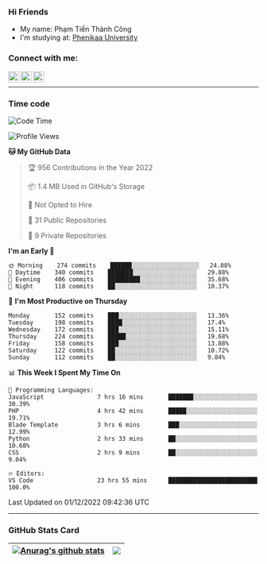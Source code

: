 ### Hi Friends

- My name: Phạm Tiến Thành Công
- I'm studying at: [Phenikaa University]


### Connect with me:
[<img align="left" alt="PhamTienThanhCong | Facebook" width="22px" src="https://upload.wikimedia.org/wikipedia/commons/thumb/1/16/Facebook-icon-1.png/640px-Facebook-icon-1.png" />][facebook]
[<img align="left" alt="PhamTienThanhCong | Zalo" width="22px" src="https://www.anphatpc.com.vn/template/anphat_2020v2/images/icon-zalo.jpg" />][zalo]
[<img align="left" alt="PhamTienThanhCong | LinkedIn" width="22px" src="https://cdn3.iconfinder.com/data/icons/inficons/512/linkedin.png" />][linkedin]

<br />

---

### Time code

<!--START_SECTION:waka-->
![Code Time](http://img.shields.io/badge/Code%20Time-776%20hrs%2026%20mins-blue)

![Profile Views](http://img.shields.io/badge/Profile%20Views-15-blue)

**🐱 My GitHub Data** 

> 🏆 956 Contributions in the Year 2022
 > 
> 📦 1.4 MB Used in GitHub's Storage 
 > 
> 🚫 Not Opted to Hire
 > 
> 📜 31 Public Repositories 
 > 
> 🔑 9 Private Repositories  
 > 
**I'm an Early 🐤** 

```text
🌞 Morning    274 commits    ██████░░░░░░░░░░░░░░░░░░░   24.08% 
🌆 Daytime    340 commits    ███████░░░░░░░░░░░░░░░░░░   29.88% 
🌃 Evening    406 commits    █████████░░░░░░░░░░░░░░░░   35.68% 
🌙 Night      118 commits    ██░░░░░░░░░░░░░░░░░░░░░░░   10.37%

```
📅 **I'm Most Productive on Thursday** 

```text
Monday       152 commits    ███░░░░░░░░░░░░░░░░░░░░░░   13.36% 
Tuesday      198 commits    ████░░░░░░░░░░░░░░░░░░░░░   17.4% 
Wednesday    172 commits    ███░░░░░░░░░░░░░░░░░░░░░░   15.11% 
Thursday     224 commits    █████░░░░░░░░░░░░░░░░░░░░   19.68% 
Friday       158 commits    ███░░░░░░░░░░░░░░░░░░░░░░   13.88% 
Saturday     122 commits    ██░░░░░░░░░░░░░░░░░░░░░░░   10.72% 
Sunday       112 commits    ██░░░░░░░░░░░░░░░░░░░░░░░   9.84%

```


📊 **This Week I Spent My Time On** 

```text
💬 Programming Languages: 
JavaScript               7 hrs 16 mins       ███████░░░░░░░░░░░░░░░░░░   30.39% 
PHP                      4 hrs 42 mins       █████░░░░░░░░░░░░░░░░░░░░   19.71% 
Blade Template           3 hrs 6 mins        ███░░░░░░░░░░░░░░░░░░░░░░   12.99% 
Python                   2 hrs 33 mins       ██░░░░░░░░░░░░░░░░░░░░░░░   10.68% 
CSS                      2 hrs 9 mins        ██░░░░░░░░░░░░░░░░░░░░░░░   9.04%

🔥 Editors: 
VS Code                  23 hrs 55 mins      █████████████████████████   100.0%

```


 Last Updated on 01/12/2022 09:42:36 UTC
<!--END_SECTION:waka-->

---

### GitHub Stats Card

| <a href="https://github.com/phamtienthanhcong"><img align="center" src="https://github-readme-stats.vercel.app/api?username=PhamTienThanhCong&show_icons=true&include_all_commits=true&theme=buefy&hide_border=true&theme=ocean_dark" alt="Anurag's github stats" /></a> | <a href="https://github.com/phamtienthanhcong"><img align="center" src="https://github-readme-stats.vercel.app/api/top-langs/?username=PhamTienThanhCong&layout=compact&theme=buefy&hide_border=true&theme=ocean_dark" /></a> |
| ------------- | ------------- |

[Phenikaa University]: https://phenikaa-uni.edu.vn/vi
[facebook]: https://www.facebook.com/phamtienthanhcong
[linkedin]: https://linkedin.com/in/phamtienthanhcong
[zalo]: https://zalo.me/0396396332
[tiktok]: https://www.tiktok.com/@phamtienthanhcong
[web]: https://github.com/PhamTienThanhCong/web_dev
[min project]: https://github.com/PhamTienThanhCong/Project-Of-Web
[c and cpp]: https://github.com/PhamTienThanhCong/Code_C_and_Cpro
[python]: https://github.com/PhamTienThanhCong/Python_beginer
